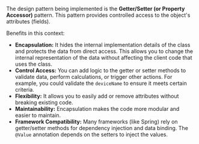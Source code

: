 The design pattern being implemented is the **Getter/Setter (or Property Accessor)** pattern. This pattern provides controlled access to the object's attributes (fields).

Benefits in this context:

*   **Encapsulation:** It hides the internal implementation details of the class and protects the data from direct access. This allows you to change the internal representation of the data without affecting the client code that uses the class.
*   **Control Access:**  You can add logic to the getter or setter methods to validate data, perform calculations, or trigger other actions.  For example, you could validate the `deviceName` to ensure it meets certain criteria.
*   **Flexibility:**  It allows you to easily add or remove attributes without breaking existing code.
*   **Maintainability:**  Encapsulation makes the code more modular and easier to maintain.
*   **Framework Compatibility:**  Many frameworks (like Spring) rely on getter/setter methods for dependency injection and data binding. The `@Value` annotation depends on the setters to inject the values.